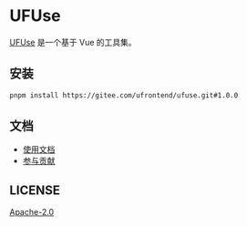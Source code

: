 # UFUse

[UFUse](https://gitee.com/ufrontend/ufuse) 是一个基于 Vue 的工具集。

## 安装

```bash
pnpm install https://gitee.com/ufrontend/ufuse.git#1.0.0
```

## 文档

+ [使用文档](http://ufuse.uf.cn/)
+ [参与贡献](http://ufuse.uf.cn/development.html)

## LICENSE

[Apache-2.0](https://gitee.com/ufrontend/ufuse/blob/main/LICENSE)
